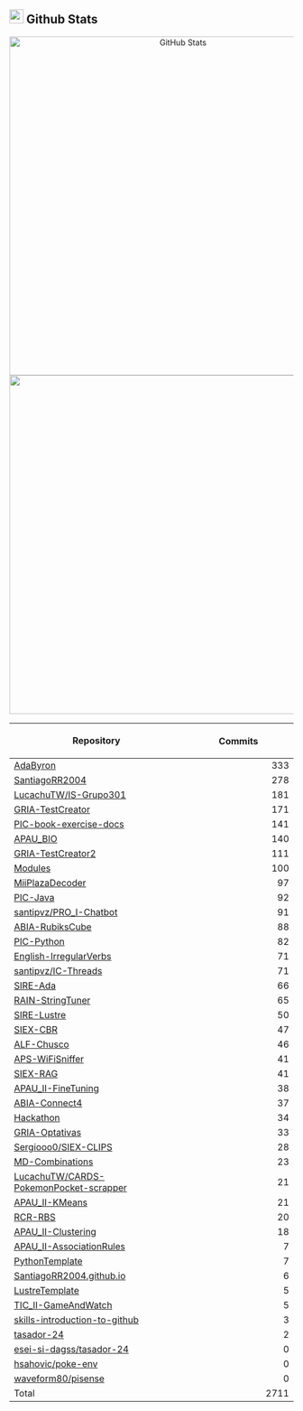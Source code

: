 ## <img src="https://media.giphy.com/media/iY8CRBdQXODJSCERIr/giphy.gif" width="25"><b> Github Stats </b>

<p align="center">
  <a href="https://github.com/SantiagoRR2004">
    <img
      width="600px"
      src="https://github-readme-stats-liard-nu-21.vercel.app/api?username=SantiagoRR2004&show_icons=true&hide_title=true&show=reviews,prs_merged&include_all_commits=true"
      alt="GitHub Stats"
      />
    <img
      width="600px"
      src="https://github-readme-stats-liard-nu-21.vercel.app/api/top-langs/?username=SantiagoRR2004&langs_count=20"
      />
  </a>
</p>

| <img width="1000"><br><p align="center">Repository | <img width="1000" height="1"><br><p align="center">Commits  |
|:----------|----------:|
| [AdaByron](https://github.com/SantiagoRR2004/AdaByron) | 333 |
| [SantiagoRR2004](https://github.com/SantiagoRR2004/SantiagoRR2004) | 278 |
| [LucachuTW/IS-Grupo301](https://github.com/LucachuTW/IS-Grupo301) | 181 |
| [GRIA-TestCreator](https://github.com/SantiagoRR2004/GRIA-TestCreator) | 171 |
| [PIC-book-exercise-docs](https://github.com/SantiagoRR2004/PIC-book-exercise-docs) | 141 |
| [APAU_BIO](https://github.com/SantiagoRR2004/APAU_BIO) | 140 |
| [GRIA-TestCreator2](https://github.com/SantiagoRR2004/GRIA-TestCreator2) | 111 |
| [Modules](https://github.com/SantiagoRR2004/Modules) | 100 |
| [MiiPlazaDecoder](https://github.com/SantiagoRR2004/MiiPlazaDecoder) | 97 |
| [PIC-Java](https://github.com/SantiagoRR2004/PIC-Java) | 92 |
| [santipvz/PRO_I-Chatbot](https://github.com/santipvz/PRO_I-Chatbot) | 91 |
| [ABIA-RubiksCube](https://github.com/SantiagoRR2004/ABIA-RubiksCube) | 88 |
| [PIC-Python](https://github.com/SantiagoRR2004/PIC-Python) | 82 |
| [English-IrregularVerbs](https://github.com/SantiagoRR2004/English-IrregularVerbs) | 71 |
| [santipvz/IC-Threads](https://github.com/santipvz/IC-Threads) | 71 |
| [SIRE-Ada](https://github.com/SantiagoRR2004/SIRE-Ada) | 66 |
| [RAIN-StringTuner](https://github.com/SantiagoRR2004/RAIN-StringTuner) | 65 |
| [SIRE-Lustre](https://github.com/SantiagoRR2004/SIRE-Lustre) | 50 |
| [SIEX-CBR](https://github.com/SantiagoRR2004/SIEX-CBR) | 47 |
| [ALF-Chusco](https://github.com/SantiagoRR2004/ALF-Chusco) | 46 |
| [APS-WiFiSniffer](https://github.com/SantiagoRR2004/APS-WiFiSniffer) | 41 |
| [SIEX-RAG](https://github.com/SantiagoRR2004/SIEX-RAG) | 41 |
| [APAU_II-FineTuning](https://github.com/SantiagoRR2004/APAU_II-FineTuning) | 38 |
| [ABIA-Connect4](https://github.com/SantiagoRR2004/ABIA-Connect4) | 37 |
| [Hackathon](https://github.com/SantiagoRR2004/Hackathon) | 34 |
| [GRIA-Optativas](https://github.com/SantiagoRR2004/GRIA-Optativas) | 33 |
| [Sergiooo0/SIEX-CLIPS](https://github.com/Sergiooo0/SIEX-CLIPS) | 28 |
| [MD-Combinations](https://github.com/SantiagoRR2004/MD-Combinations) | 23 |
| [LucachuTW/CARDS-PokemonPocket-scrapper](https://github.com/LucachuTW/CARDS-PokemonPocket-scrapper) | 21 |
| [APAU_II-KMeans](https://github.com/SantiagoRR2004/APAU_II-KMeans) | 21 |
| [RCR-RBS](https://github.com/SantiagoRR2004/RCR-RBS) | 20 |
| [APAU_II-Clustering](https://github.com/SantiagoRR2004/APAU_II-Clustering) | 18 |
| [APAU_II-AssociationRules](https://github.com/SantiagoRR2004/APAU_II-AssociationRules) | 7 |
| [PythonTemplate](https://github.com/SantiagoRR2004/PythonTemplate) | 7 |
| [SantiagoRR2004.github.io](https://github.com/SantiagoRR2004/SantiagoRR2004.github.io) | 6 |
| [LustreTemplate](https://github.com/SantiagoRR2004/LustreTemplate) | 5 |
| [TIC_II-GameAndWatch](https://github.com/SantiagoRR2004/TIC_II-GameAndWatch) | 5 |
| [skills-introduction-to-github](https://github.com/SantiagoRR2004/skills-introduction-to-github) | 3 |
| [tasador-24](https://github.com/SantiagoRR2004/tasador-24) | 2 |
| [esei-si-dagss/tasador-24](https://github.com/esei-si-dagss/tasador-24) | 0 |
| [hsahovic/poke-env](https://github.com/hsahovic/poke-env) | 0 |
| [waveform80/pisense](https://github.com/waveform80/pisense) | 0 |
| Total | 2711 |
